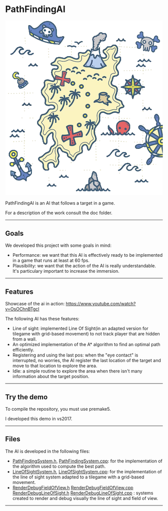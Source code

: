 # PathFindingAI

<!-- ![logo](presentation/projectLogo.png) -->
<p align="center">
  <img src="presentation/projectLogo.png" alt="Image Description">
</p>

PathFindingAI is an AI that follows a target in a game.

For a description of the work consult the doc folder.

***
## Goals

We developed this project with some goals in mind:
- Performance: we want that this AI is effectively ready to be implemented in a game that runs at least at 60 fps.
- Plausibility: we want that the action of the AI is really understandable. It's particulary important to increase the immersion. 

***
## Features

Showcase of the ai in action: https://www.youtube.com/watch?v=OsOChnBTgcI

The following AI has these features:
- Line of sight: implemented Line Of Sight(in an adapted version for tilegame with grid-based movement) to not track player
that are hidden from a wall.   
- An optimized implementation of the A* algorithm to find an optimal path efficiently.
- Registering and using the last pos: when the "eye contact" is interrupted, no worries, the AI register the last location of the target and move to that location to explore the area.
- Idle: a simple routine to explore the area when there isn't many information about the target position.

***
## Try the demo

To compile the repository, you must use premake5.

I developed this demo in vs2017.

***
## Files
The AI is developed in the following files:
- [PathFindingSystem.h](https://github.com/Tonaion02/PathFindingAI/blob/main/src/Systems/Exploring/PathFindingSystem.h), [PathFindingSystem.cpp](https://github.com/Tonaion02/PathFindingAI/blob/main/src/Systems/Exploring/PathFindingSystem.cpp): for the implementation of the algorithm used to compute the best path.
- [LineOfSightSystem.h](https://github.com/Tonaion02/PathFindingAI/blob/main/src/Systems/Exploring/LineOfSightSystem.h), [LineOfSightSystem.cpp](https://github.com/Tonaion02/PathFindingAI/blob/main/src/Systems/Exploring/LineOfSightSystem.cpp): for the implementation of the line of sight system adapted to a tilegame with a grid-based movement.
- [RenderDebugFieldOfView.h](https://github.com/Tonaion02/PathFindingAI/blob/main/src/Systems/Exploring/RenderDebugFieldOfView.h) [RenderDebugFieldOfView.cpp](https://github.com/Tonaion02/PathFindingAI/blob/main/src/Systems/Exploring/RenderDebugFieldOfView.cpp) [RenderDebugLineOfSight.h](https://github.com/Tonaion02/PathFindingAI/blob/main/src/Systems/Exploring/RenderDebugLineOfSight.h) [RenderDebugLineOfSight.cpp](https://github.com/Tonaion02/PathFindingAI/blob/main/src/Systems/Exploring/RenderDebugLineOfSight.cpp) : systems created to render and debug visually the line of sight and field of view.
***
